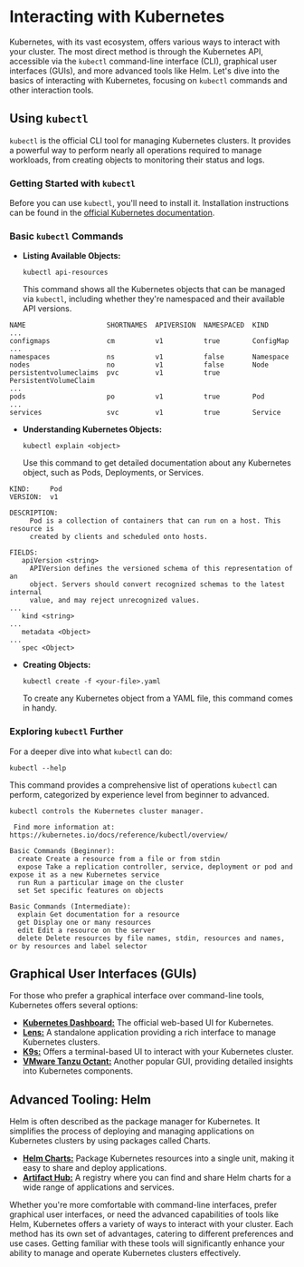 # Interacting with Kubernetes

Kubernetes, with its vast ecosystem, offers various ways to interact with your cluster. The most direct method is through the Kubernetes API, accessible via the `kubectl` command-line interface (CLI), graphical user interfaces (GUIs), and more advanced tools like Helm. Let's dive into the basics of interacting with Kubernetes, focusing on `kubectl` commands and other interaction tools.

## Using `kubectl`

`kubectl` is the official CLI tool for managing Kubernetes clusters. It provides a powerful way to perform nearly all operations required to manage workloads, from creating objects to monitoring their status and logs.

### Getting Started with `kubectl`

Before you can use `kubectl`, you'll need to install it. Installation instructions can be found in the [official Kubernetes documentation](https://kubernetes.io/docs/tasks/tools/).

### Basic `kubectl` Commands

- **Listing Available Objects:**
  ```
  kubectl api-resources
  ```
  This command shows all the Kubernetes objects that can be managed via `kubectl`, including whether they're namespaced and their available API versions.

```
NAME                    SHORTNAMES  APIVERSION  NAMESPACED  KIND
...
configmaps              cm          v1          true        ConfigMap
...
namespaces              ns          v1          false       Namespace
nodes                   no          v1          false       Node
persistentvolumeclaims  pvc         v1          true        PersistentVolumeClaim
...
pods                    po          v1          true        Pod
...
services                svc         v1          true        Service

```

- **Understanding Kubernetes Objects:**
  ```
  kubectl explain <object>
  ```
  Use this command to get detailed documentation about any Kubernetes object, such as Pods, Deployments, or Services.

```
KIND:     Pod
VERSION:  v1

DESCRIPTION:
     Pod is a collection of containers that can run on a host. This resource is     
     created by clients and scheduled onto hosts. 

FIELDS: 
   apiVersion <string>     
     APIVersion defines the versioned schema of this representation of an
     object. Servers should convert recognized schemas to the latest internal         
     value, and may reject unrecognized values.
...
   kind <string>
...
   metadata <Object>
...
   spec <Object>
```

- **Creating Objects:**
  ```
  kubectl create -f <your-file>.yaml
  ```
  To create any Kubernetes object from a YAML file, this command comes in handy.

### Exploring `kubectl` Further

For a deeper dive into what `kubectl` can do:
```
kubectl --help
```
This command provides a comprehensive list of operations `kubectl` can perform, categorized by experience level from beginner to advanced.

```
kubectl controls the Kubernetes cluster manager. 

 Find more information at: https://kubernetes.io/docs/reference/kubectl/overview/ 

Basic Commands (Beginner):
  create Create a resource from a file or from stdin
  expose Take a replication controller, service, deployment or pod and expose it as a new Kubernetes service
  run Run a particular image on the cluster
  set Set specific features on objects 

Basic Commands (Intermediate):
  explain Get documentation for a resource
  get Display one or many resources
  edit Edit a resource on the server
  delete Delete resources by file names, stdin, resources and names, or by resources and label selector
```

## Graphical User Interfaces (GUIs)

For those who prefer a graphical interface over command-line tools, Kubernetes offers several options:

- [**Kubernetes Dashboard:**](https://github.com/kubernetes/dashboard) The official web-based UI for Kubernetes.
- [**Lens:**](https://k8slens.dev/) A standalone application providing a rich interface to manage Kubernetes clusters.
- [**K9s:**](https://github.com/derailed/k9s) Offers a terminal-based UI to interact with your Kubernetes cluster.
- [**VMware Tanzu Octant:**](https://github.com/vmware-archive/octant) Another popular GUI, providing detailed insights into Kubernetes components.

## Advanced Tooling: Helm

Helm is often described as the package manager for Kubernetes. It simplifies the process of deploying and managing applications on Kubernetes clusters by using packages called Charts.

- [**Helm Charts:**](https://helm.sh/) Package Kubernetes resources into a single unit, making it easy to share and deploy applications.
- [**Artifact Hub:**](https://artifacthub.io/) A registry where you can find and share Helm charts for a wide range of applications and services.

Whether you're more comfortable with command-line interfaces, prefer graphical user interfaces, or need the advanced capabilities of tools like Helm, Kubernetes offers a variety of ways to interact with your cluster. Each method has its own set of advantages, catering to different preferences and use cases. Getting familiar with these tools will significantly enhance your ability to manage and operate Kubernetes clusters effectively.